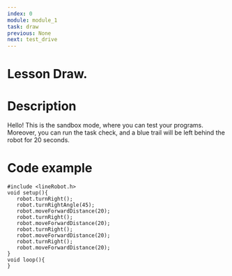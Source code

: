 ```yaml
---
index: 0
module: module_1
task: draw
previous: None
next: test_drive
---
```

# Lesson Draw.


# Description
Hello! This is the sandbox mode, where you can test your programs. Moreover, you can run the task check, and a blue trail will be left behind the robot for 20 seconds.


# Code example
```
#include <lineRobot.h>
void setup(){
   robot.turnRight();
   robot.turnRightAngle(45);
   robot.moveForwardDistance(20);
   robot.turnRight();
   robot.moveForwardDistance(20);
   robot.turnRight();
   robot.moveForwardDistance(20);
   robot.turnRight();
   robot.moveForwardDistance(20);
}
void loop(){
}
```